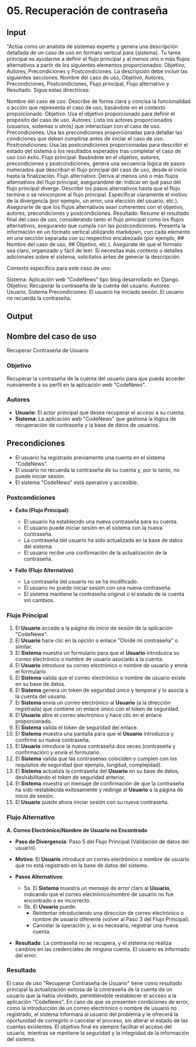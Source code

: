 # 05. Recuperación de contraseña

## Input
"Actúa como un analista de sistemas experto y genera una descripción detallada de un caso de uso en formato vertical para {sistema}. Tu tarea principal es ayudarme a definir el flujo principal y al menos uno o más flujos alternativos a partir de los siguientes elementos proporcionados: Objetivo, Autores, Precondiciones y Postcondiciones. La descripción debe incluir las siguientes secciones: Nombre del caso de uso, Objetivo, Autores, Precondiciones, Postcondiciones, Flujo principal, Flujo alternativo y Resultado. Sigue estas directrices:

Nombre del caso de uso: Describe de forma clara y concisa la funcionalidad o acción que representa el caso de uso, basándote en el contexto proporcionado.
Objetivo: Usa el objetivo proporcionado para definir el propósito del caso de uso.
Autores: Lista los actores proporcionados (usuarios, sistemas u otros) que interactúan con el caso de uso.
Precondiciones: Usa las precondiciones proporcionadas para detallar las condiciones que deben cumplirse antes de iniciar el caso de uso.
Postcondiciones: Usa las postcondiciones proporcionadas para describir el estado del sistema o los resultados esperados tras completar el caso de uso con éxito.
Flujo principal: Basándote en el objetivo, autores, precondiciones y postcondiciones, genera una secuencia lógica de pasos numerados que describan el flujo principal del caso de uso, desde el inicio hasta la finalización.
Flujo alternativo: Deriva al menos uno o más flujos alternativos del flujo principal, asegurándote de:
Indicar en qué paso del flujo principal diverge.
Describir los pasos alternativos hasta que el flujo termine o se reincorpore al flujo principal.
Especificar claramente el motivo de la divergencia (por ejemplo, un error, una elección del usuario, etc.).
Asegurarte de que los flujos alternativos sean coherentes con el objetivo, autores, precondiciones y postcondiciones.
Resultado: Resume el resultado final del caso de uso, considerando tanto el flujo principal como los flujos alternativos, asegurando que cumpla con las postcondiciones.
Presenta la información en un formato vertical utilizando markdown, con cada elemento en una sección separada con su respectivo encabezado (por ejemplo, ## Nombre del caso de uso, ## Objetivo, etc.). Asegúrate de que el formato sea claro, organizado y fácil de leer. Si necesitas más contexto o detalles adicionales sobre el sistema, solicítalos antes de generar la descripción.

Contexto específico para este caso de uso:

Sistema: Aplicación web "CodeNews" tipo blog desarrollado en Django.
Objetivo: Recuperar la contraseña de la cuenta del usuario.
Autores: Usuario, Sistema
Precondiciones: El usuario ha iniciado sesión. El usuario no recuerda la contraseña.

## Output

## Nombre del caso de uso

Recuperar Contraseña de Usuario

### Objetivo

Recuperar la contraseña de la cuenta del usuario para que pueda acceder nuevamente a su perfil en la aplicación web "CodeNews".

### Autores

-   **Usuario**: El actor principal que desea recuperar el acceso a su cuenta.
-   **Sistema**: La aplicación web "CodeNews" que gestiona la lógica de recuperación de contraseña y la base de datos de usuarios.
    
## Precondiciones

-   El usuario ha registrado previamente una cuenta en el sistema "CodeNews".
-   El usuario no recuerda la contraseña de su cuenta y, por lo tanto, no puede iniciar sesión.
-   El sistema "CodeNews" está operativo y accesible.
    
### Postcondiciones

-   **Éxito (Flujo Principal)**:
    -   El usuario ha establecido una nueva contraseña para su cuenta.
    -   El usuario puede iniciar sesión en el sistema con la nueva contraseña.
    -   La contraseña del usuario ha sido actualizada en la base de datos del sistema.
    -   El usuario recibe una confirmación de la actualización de la contraseña.
        
-   **Fallo (Flujo Alternativo)**:
    -   La contraseña del usuario no se ha modificado.
    -   El usuario no puede iniciar sesión con una nueva contraseña.
    -   El sistema mantiene la contraseña original o el estado de la cuenta sin cambios.

### Flujo Principal

1.  El **Usuario** accede a la página de inicio de sesión de la aplicación "CodeNews".
2.  El **Usuario** hace clic en la opción o enlace "Olvidé mi contraseña" o similar.
3.  El **Sistema** muestra un formulario para que el **Usuario** introduzca su correo electrónico o nombre de usuario asociado a la cuenta.
4.  El **Usuario** introduce su correo electrónico o nombre de usuario y envía el formulario.
5.  El **Sistema** valida que el correo electrónico o nombre de usuario existe en su base de datos.
6.  El **Sistema** genera un token de seguridad único y temporal y lo asocia a la cuenta del usuario.
7.  El **Sistema** envía un correo electrónico al **Usuario** (a la dirección registrada) que contiene un enlace único con el token de seguridad.
8.  El **Usuario** abre el correo electrónico y hace clic en el enlace proporcionado.
9.  El **Sistema** valida el token de seguridad del enlace.
10.  El **Sistema** muestra una pantalla para que el **Usuario** introduzca y confirme su nueva contraseña.
11.  El **Usuario** introduce la nueva contraseña dos veces (contraseña y confirmación) y envía el formulario.
12.  El **Sistema** valida que las contraseñas coinciden y cumplen con los requisitos de seguridad (por ejemplo, longitud, complejidad).
13.  El **Sistema** actualiza la contraseña del **Usuario** en su base de datos, deshabilitando el token de seguridad anterior.
14.  El **Sistema** muestra un mensaje de confirmación de que la contraseña ha sido restablecida exitosamente y redirige al **Usuario** a la página de inicio de sesión.
15.  El **Usuario** puede ahora iniciar sesión con su nueva contraseña.

### Flujo Alternativo

**A. Correo Electrónico/Nombre de Usuario no Encontrado**
-   **Paso de Divergencia**: Paso 5 del Flujo Principal (Validación de datos del usuario).
-   **Motivo**: El **Usuario** introduce un correo electrónico o nombre de usuario que no está registrado en la base de datos del sistema.
-   **Pasos Alternativos**:
    -   5a. El **Sistema** muestra un mensaje de error claro al **Usuario**, indicando que el correo electrónico/nombre de usuario no fue encontrado o es incorrecto.
    -   5b. El **Usuario** puede:
        -   Reintentar introduciendo una dirección de correo electrónico o nombre de usuario diferente (volver al Paso 3 del Flujo Principal).
        -   Cancelar la operación y, si es necesario, registrar una nueva cuenta.
            
-   **Resultado**: La contraseña no se recupera, y el sistema no realiza cambios en las credenciales de ninguna cuenta. El usuario es informado del error.
    
### Resultado

El caso de uso "Recuperar Contraseña de Usuario" tiene como resultado principal la actualización exitosa de la contraseña de la cuenta de un usuario que la había olvidado, permitiéndole restablecer el acceso a la aplicación "CodeNews". En caso de que se presenten condiciones de error, como la introducción de un correo electrónico o nombre de usuario no registrado, el sistema informará al usuario del problema y le ofrecerá la oportunidad de corregirlo o cancelar el proceso, sin alterar el estado de las cuentas existentes. El objetivo final es siempre facilitar el acceso del usuario, mientras se mantiene la seguridad y la integridad de la información del sistema.
